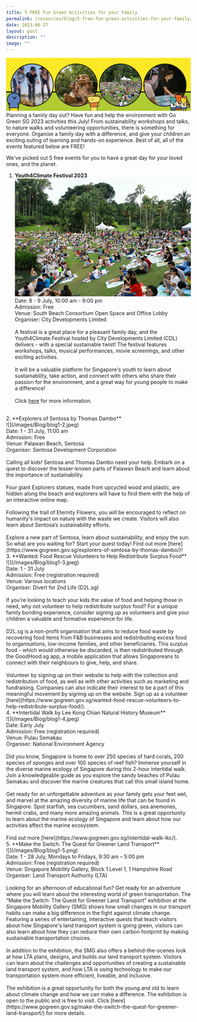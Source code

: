 ```yaml
---
title: 5 FREE Fun Green Activities for your Family
permalink: /resources/blog/5-free-fun-green-activities-for-your-family/
date: 2023-06-27
layout: post
description: ""
image: ""
---
```

![](/images/Blog/blog1banner.png)
Planning a family day out? Have fun and help the environment with Go Green SG 2023 activities this July! From sustainability workshops and talks, to nature walks and volunteering opportunities, there is something for everyone. Organise a family day with a difference, and give your children an exciting outing of learning and hands-on experience. Best of all, all of the events featured below are FREE! 

We’ve picked out 5 free events for you to have a great day for your loved ones, and the planet.

1. **Youth4Climate Festival 2023**<br>
![](/images/Blog/blog1-1.jpeg)<br>
Date: 8 - 9 July, 10:00 am - 9:00 pm<br>
Admission: Free<br>
Venue: South Beach Consortium Open Space and Office Lobby<br>
Organiser: City Developments Limited
<br><br>
A festival is a great place for a pleasant family day, and the Youth4Climate Festival hosted by City Developments Limited (CDL) delivers - with a special sustainable twist! The festival features workshops, talks, musical performances, movie screenings, and other exciting activities. 
<br><br>
It will be a valuable platform for Singapore's youth to learn about sustainability, take action, and connect with others who share their passion for the environment, and a great way for young people to make a difference!
<br><br>
Click [here](https://www.gogreen.gov.sg/youth4climate-festival-2023/) for more information.
<br>
2. **Explorers of Sentosa by Thomas Dambo**<br>
![](/images/Blog/blog1-2.jpeg)<br>
Date: 1 - 31 July, 11:00 am<br>
Admission: Free<br>
Venue: Palawan Beach, Sentosa<br>
Organiser: Sentosa Development Corporation
<br><br>
Calling all kids! Sentosa and Thomas Dambo need your help. Embark on a quest to discover the lesser-known parts of Palawan Beach and learn about the importance of sustainability.
<br><br>
Four giant Explorers statues, made from upcycled wood and plastic, are hidden along the beach and explorers will have to find them with the help of an interactive online map.
<br><br>
Following the trail of Eternity Flowers, you will be encouraged to reflect on humanity's impact on nature with the waste we create. Visitors will also learn about Sentosa’s sustainability efforts.
<br><br>
Explore a new part of Sentosa, learn about sustainability, and enjoy the sun. So what are you waiting for? Start your quest today! Find out more [here](https://www.gogreen.gov.sg/explorers-of-sentosa-by-thomas-dambo/)!
<br>
3. **Wanted: Food Rescue Volunteers to Help Redistribute Surplus Food**<br>
![](/images/Blog/blog1-3.jpeg)<br>
Date: 1 - 31 July<br>
Admission: Free (registration required)<br>
Venue: Various locations<br>
Organiser: Divert for 2nd Life (D2L.sg)
<br><br>
If you’re looking to teach your kids the value of food and helping those in need, why not volunteer to help redistribute surplus food? For a unique family bonding experience, consider signing up as volunteers and give your children a valuable and formative experience for life. 
<br><br>
D2L.sg is a non-profit organisation that aims to reduce food waste by recovering food items from F&amp;B businesses and redistributing excess food to organisations, low-income families, and other beneficiaries. This surplus food - which would otherwise be discarded, is then redistributed through the GoodHood.sg app, a mobile application that allows Singaporeans to connect with their neighbours to give, help, and share.
<br><br>
Volunteer by signing up on their website to help with the collection and redistribution of food, as well as with other activities such as marketing and fundraising. Companies can also indicate their interest to be a part of this meaningful movement by signing up on the website. Sign up as a volunteer [here](https://www.gogreen.gov.sg/wanted-food-rescue-volunteers-to-help-redistribute-surplus-food/).
<br>
4. **Intertidal Walk by Lee Kong Chian Natural History Museum**<br>
![](/images/Blog/blog1-4.jpeg)<br>
Date: Early July<br>
Admission: Free (registration required)<br>
Venue: Pulau Semakau<br>
Organiser: National Environment Agency
<br><br>
Did you know, Singapore is home to over 250 species of hard corals, 200 species of sponges and over 100 species of reef fish? Immerse yourself in the diverse marine ecology of Singapore during this 2-hour intertidal walk. Join a knowledgeable guide as you explore the sandy beaches of Pulau Semakau and discover the marine creatures that call this small island home.
<br><br>
Get ready for an unforgettable adventure as your family gets your feet wet, and marvel at the amazing diversity of marine life that can be found in Singapore. Spot starfish, sea cucumbers, sand dollars, sea anemones, hermit crabs, and many more amazing animals. This is a great opportunity to learn about the marine ecology of Singapore and learn about how our activities affect the marine ecosystem.
<br><br>
Find out more [here](https://www.gogreen.gov.sg/intertidal-walk-lkc/).
<br>
5. **Make the Switch: The Quest for Greener Land Transport**<br>
![](/images/Blog/blog1-5.png)<br>
Date: 1 - 28 July, Mondays to Fridays, 9:30 am – 5:00 pm<br>
Admission: Free (registration required)<br>
Venue: Singapore Mobility Gallery, Block 1 Level 1, 1 Hampshire Road<br>
Organiser: Land Transport Authority (LTA)
<br><br>
Looking for an afternoon of educational fun? Get ready for an adventure where you will learn about the interesting world of green transportation. The “Make the Switch: The Quest for Greener Land Transport” exhibition at the Singapore Mobility Gallery (SMG) shows how small changes in our transport habits can make a big difference in the fight against climate change. 
Featuring a series of entertaining, interactive quests that teach visitors about how Singapore's land transport system is going green, visitors can also learn about how they can reduce their own carbon footprint by making sustainable transportation choices.
<br><br>
In addition to the exhibition, the SMG also offers a behind-the-scenes look at how LTA plans, designs, and builds our land transport system. Visitors can learn about the challenges and opportunities of creating a sustainable land transport system, and how LTA is using technology to make our transportation system more efficient, liveable, and inclusive.
<br><br>
The exhibition is a great opportunity for both the young and old to learn about climate change and how we can make a difference. The exhibition is open to the public and is free to visit. Click [here](https://www.gogreen.gov.sg/make-the-switch-the-quest-for-greener-land-transport/) for more details.